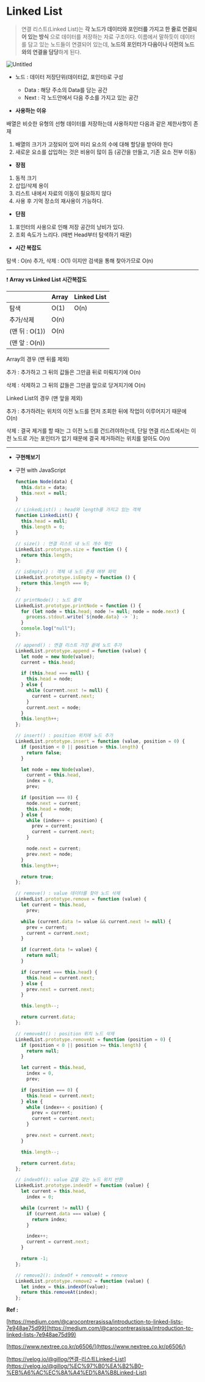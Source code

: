 # Linked List

> 연결 리스트(Linked List)는 **각 노드가 데이터와 포인터를 가지고 한 줄로 연결되어 있는 방식**
> 으로 데이터를 저장하는 자료 구조이다.
> 이름에서 말하듯이 데이터를 담고 있는 노드들이 연결되어 있는데, **노드의 포인터가 다음이나 이전의 노드와의 연결을 담당**하게 된다.

![Untitled](<Linked-List(img)/Untitled.png>)

- 노드 : 데이터 저장단위(데이터값, 포인터)로 구성

  - Data : 해당 주소의 Data를 담는 공간
  - Next : 각 노드안에서 다음 주소를 가지고 있는 공간

- **사용하는 이유**

배열은 비슷한 유형의 선형 데이터를 저장하는데 사용하지만 다음과 같은 제한사항이 존재

1. 배열의 크기가 고정되어 있어 미리 요소의 수에 대해 할당을 받아야 한다
2. 새로운 요소를 삽입하는 것은 비용이 많이 듬 (공간을 만들고, 기존 요소 전부 이동)

- **장점**

1. 동적 크기
2. 삽입/삭제 용이
3. 리스트 내에서 자료의 이동이 필요하지 않다
4. 사용 후 기억 장소의 재사용이 가능하다.

- **단점**

1. 포인터의 사용으로 인해 저장 공간의 낭비가 있다.
2. 조회 속도가 느리다. (매번 Head부터 탐색하기 때문)

- **시간 복잡도**

탐색 : O(n)
추가, 삭제 : O(1) 이지만 검색을 통해 찾아가므로 O(n)

---

❗ **Array vs Linked List 시간복잡도**

|                | Array | Linked List |
| -------------- | ----- | ----------- |
| 탐색           | O(1)  | O(n)        |
| 추가/삭제      | O(n)  |
| (맨 뒤 : O(1)) | O(n)  |
| (맨 앞 : O(n)) |

Array의 경우 (맨 뒤를 제외)

추가 : 추가하고 그 뒤의 값들은 그만큼 뒤로 미뤄지기에 O(n)

삭제 : 삭제하고 그 뒤의 값들은 그만큼 앞으로 당겨지기에 O(n)

Linked List의 경우 (맨 앞을 제외)

추가 : 추가하려는 위치의 이전 노드를 먼저 조회한 뒤에 작업이 이루어지기 때문에 O(n)

삭제 : 결국 제거를 할 때는 그 이전 노드를 건드려야하는데, 단일 연결 리스트에서는 이전 노드로 가는 포인터가 없기 때문에 결국 제거하려는 위치를 알아도 O(n)

---

- **구현해보기**
- 구현 with JavaScript

  ```jsx
  function Node(data) {
    this.data = data;
    this.next = null;
  }

  // LinkedList() : head와 length를 가지고 있는 객체
  function LinkedList() {
    this.head = null;
    this.length = 0;
  }

  // size() : 연결 리스트 내 노드 개수 확인
  LinkedList.prototype.size = function () {
    return this.length;
  };

  // isEmpty() : 객체 내 노드 존재 여부 파악
  LinkedList.prototype.isEmpty = function () {
    return this.length === 0;
  };

  // printNode() : 노드 출력
  LinkedList.prototype.printNode = function () {
    for (let node = this.head; node != null; node = node.next) {
      process.stdout.write(`${node.data} -> `);
    }
    console.log("null");
  };

  // append() : 연결 리스트 가장 끝에 노드 추가
  LinkedList.prototype.append = function (value) {
    let node = new Node(value);
    current = this.head;

    if (this.head === null) {
      this.head = node;
    } else {
      while (current.next != null) {
        current = current.next;
      }
      current.next = node;
    }
    this.length++;
  };

  // insert() : position 위치에 노드 추가
  LinkedList.prototype.insert = function (value, position = 0) {
    if (position < 0 || position > this.length) {
      return false;
    }

    let node = new Node(value),
      current = this.head,
      index = 0,
      prev;

    if (position === 0) {
      node.next = current;
      this.head = node;
    } else {
      while (index++ < position) {
        prev = current;
        current = current.next;
      }

      node.next = current;
      prev.next = node;
    }
    this.length++;

    return true;
  };

  // remove() : value 데이터를 찾아 노드 삭제
  LinkedList.prototype.remove = function (value) {
    let current = this.head,
      prev;

    while (current.data != value && current.next != null) {
      prev = current;
      current = current.next;
    }

    if (current.data != value) {
      return null;
    }

    if (current === this.head) {
      this.head = current.next;
    } else {
      prev.next = current.next;
    }

    this.length--;

    return current.data;
  };

  // removeAt() : position 위치 노드 삭제
  LinkedList.prototype.removeAt = function (position = 0) {
    if (position < 0 || position >= this.length) {
      return null;
    }

    let current = this.head,
      index = 0,
      prev;

    if (position === 0) {
      this.head = current.next;
    } else {
      while (index++ < position) {
        prev = current;
        current = current.next;
      }

      prev.next = current.next;
    }

    this.length--;

    return current.data;
  };

  // indexOf(): value 값을 갖는 노드 위치 반환
  LinkedList.prototype.indexOf = function (value) {
    let current = this.head,
      index = 0;

    while (current != null) {
      if (current.data === value) {
        return index;
      }

      index++;
      current = current.next;
    }

    return -1;
  };

  // remove2(): indexOf + removeAt = remove
  LinkedList.prototype.remove2 = function (value) {
    let index = this.indexOf(value);
    return this.removeAt(index);
  };
  ```

**Ref :**

[https://medium.com/@carocontrerasissa/introduction-to-linked-lists-7e948ae75d99](https://medium.com/@carocontrerasissa/introduction-to-linked-lists-7e948ae75d99)

[https://www.nextree.co.kr/p6506/](https://www.nextree.co.kr/p6506/)

[https://velog.io/@gillog/연결-리스트Linked-List](https://velog.io/@gillog/%EC%97%B0%EA%B2%B0-%EB%A6%AC%EC%8A%A4%ED%8A%B8Linked-List)
